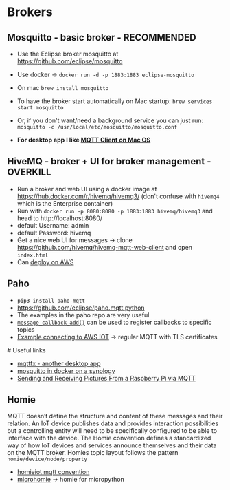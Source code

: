 # Brokers
## Mosquitto - basic broker - RECOMMENDED
* Use the Eclipse broker mosquitto at https://github.com/eclipse/mosquitto
* Use docker -> `docker run -d -p 1883:1883 eclipse-mosquitto`

* On mac `brew install mosquitto`
* To have the broker start automatically on Mac startup: `brew services start mosquitto`
* Or, if you don't want/need a background service you can just run: `mosquitto -c /usr/local/etc/mosquitto/mosquitto.conf`
* **For desktop app I like [MQTT Client on Mac OS](https://itunes.apple.com/gb/app/mqtt-client/id1223420119?mt=12)**

## HiveMQ - broker + UI for broker management - OVERKILL
* Run a broker and web UI using a docker image at https://hub.docker.com/r/hivemq/hivemq3/ (don't confuse with `hivemq4` which is the Enterprise container)
* Run with `docker run -p 8080:8080 -p 1883:1883 hivemq/hivemq3` and head to http://localhost:8080/
* default Username: admin
* default Password: hivemq
* Get a nice web UI for messages -> clone https://github.com/hivemq/hivemq-mqtt-web-client and open `index.html`
* Can [deploy on AWS](https://www.hivemq.com/downloads/aws/)

## Paho
* `pip3 install paho-mqtt`
* https://github.com/eclipse/paho.mqtt.python
* The examples in the paho repo are very useful
* [`message_callback_add()`](https://github.com/eclipse/paho.mqtt.python#message_callback_add) can be used to register callbacks to specific topics
* [Example connecting to AWS IOT](https://www.hackster.io/mariocannistra/python-and-paho-for-mqtt-with-aws-iot-921e41) -> regular MQTT with TLS certificates 

# Useful links
* [mqttfx - another desktop app](https://mqttfx.jensd.de/index.php)
* [mosquitto in docker on a synology](https://philhawthorne.com/setting-up-a-local-mosquitto-server-using-docker-for-mqtt-communication/)
* [Sending and Receiving Pictures From a Raspberry Pi via MQTT](https://developer.ibm.com/recipes/tutorials/sending-and-receiving-pictures-from-a-raspberry-pi-via-mqtt/)

## Homie
MQTT doesn’t define the structure and content of these messages and their relation. An IoT device publishes data and provides interaction possibilities but a controlling entity will need to be specifically configured to be able to interface with the device. The Homie convention defines a standardized way of how IoT devices and services announce themselves and their data on the MQTT broker. Homies topic layout follows the pattern `homie/device/node/property`
* [homieiot mqtt convention](https://homieiot.github.io/)
* [microhomie](https://github.com/microhomie/microhomie) -> homie for micropython